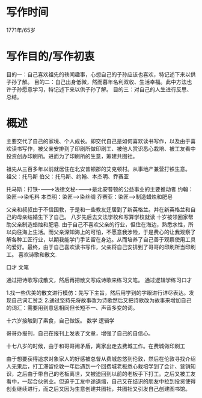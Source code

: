 # 写作时间
1771年/65岁

# 写作目的/写作初衷
目的一：自己喜欢祖先的轶闻趣事，心想自己的子孙应该也喜欢，特记述下来以供子孙了解。
目的二：自己出身低微，然而暮年名利双收、生活幸福。此中方法也许子孙愿意学习，特记述下来以供子孙了解。
目的三：对自己的人生进行反思、总结。

# 概述
主要交代了自己的家境、个人成长。即交代自己是如何喜欢读书写作，以及由于喜欢读书写作，被父亲安排到了印刷所做印刷工、被他人赏识悉心栽培、被工友看中投资创办印刷所。进而为了印刷所的生意，筹建共图社。

祖先从三百多年以前就居住在北安普顿郡的艾克顿村。从事地产兼营打铁生意。
祖父：托马斯
伯父：托马斯、约翰、本杰明、乔赛亚

  托马斯：打铁---->法律文秘---->是北安普顿的公益事业的主要推动者
  约翰：染匠-->染毛料
  本杰明：染匠-->染丝绸
  乔赛亚：染匠-->制造蜡烛和肥皂

父亲和叔叔由于不信国教，于是和一些教友迁居到了新英格兰。并在新英格兰和自己的母亲结婚生下了自己。
八岁先后去文法学校和写算学校就读
十岁被领回家帮助父亲制造蜡烛和肥皂.
由于自己不喜欢父亲的行业，但住在海边，熟悉水性，所以向往海上生活。而父亲深知海上的可怕，不愿意我涉险，于是费心的让我观察了解各种工匠行业，以期我能学门手艺留在身边。从而培养了自己善于观察使用工具的爱好。最终，由于自己喜欢读书写作，父亲将自己安排到了哥哥的印刷所当印刷工。
喜欢诗歌和散文.

口才
文笔

通过把诗歌写成散文，然后再把散文写成诗歌来练习文笔。
通过逻辑学练习口才

1.找一些优美的散文进行模仿：先写下主旨，然后用学到的字眼进行详尽表达。发现自己词汇贫乏
2.通过坚持先将故事改为诗歌然后又把诗歌改为故事来增加自己的词汇：需要用到意思相同但长短不一、声音多变的词。

十六岁接触到了素食，自己做饭。
数学
逻辑学

哥哥办报刊，自己在报刊上发表了文章，增强了自己的自信心。

十七八岁的时候，由于和哥哥闹矛盾，离家出走去费城工作。在费城做印刷工

由于想要获得追求对象家人的好感被总督从费城忽悠到伦敦，然后在伦敦寻找介绍人无果后，打工滞留伦敦一年后遇到一个回费城老板悉心栽培学到了会计、营销知识，之后由于带自己的老板离世，又被迫回到以前的老板手下打工。之后又被工友看中，一起合伙创业。但迫于工友中途退缩，自己又在结识的朋友中拉到投资使得创业继续进行，而之后又因为生意创建共图社，共图社又引发自己创建图书馆。








